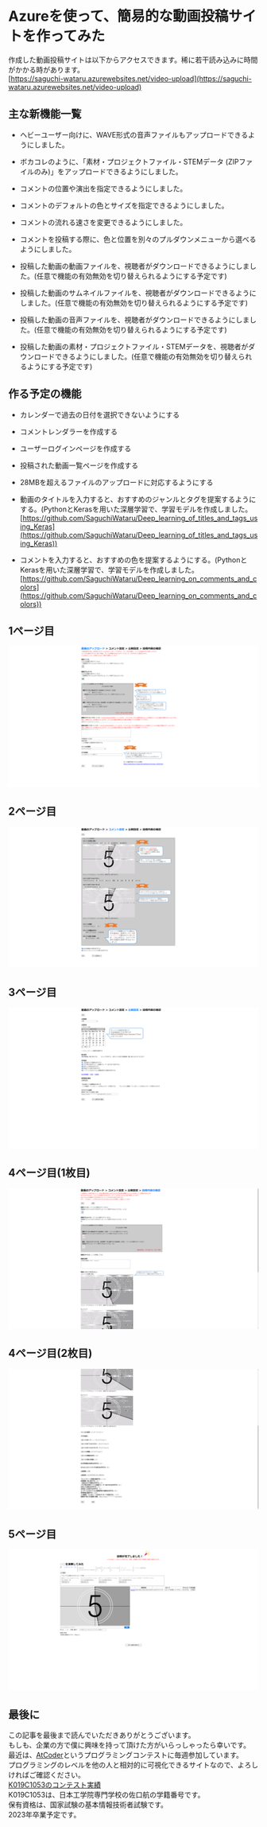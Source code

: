 # Azureを使って、簡易的な動画投稿サイトを作ってみた  
作成した動画投稿サイトは以下からアクセスできます。稀に若干読み込みに時間がかかる時があります。  
[https://saguchi-wataru.azurewebsites.net/video-upload](https://saguchi-wataru.azurewebsites.net/video-upload)  

## 主な新機能一覧

* ヘビーユーザー向けに、WAVE形式の音声ファイルもアップロードできるようにしました。

* ボカコレのように、「素材・プロジェクトファイル・STEMデータ (ZIPファイルのみ)」をアップロードできるようにしました。

* コメントの位置や演出を指定できるようにしました。

* コメントのデフォルトの色とサイズを指定できるようにしました。

* コメントの流れる速さを変更できるようにしました。

* コメントを投稿する際に、色と位置を別々のプルダウンメニューから選べるようにしました。

* 投稿した動画の動画ファイルを、視聴者がダウンロードできるようにしました。(任意で機能の有効無効を切り替えられるようにする予定です)

* 投稿した動画のサムネイルファイルを、視聴者がダウンロードできるようにしました。(任意で機能の有効無効を切り替えられるようにする予定です)

* 投稿した動画の音声ファイルを、視聴者がダウンロードできるようにしました。(任意で機能の有効無効を切り替えられるようにする予定です)

* 投稿した動画の素材・プロジェクトファイル・STEMデータを、視聴者がダウンロードできるようにしました。(任意で機能の有効無効を切り替えられるようにする予定です)

## 作る予定の機能

* カレンダーで過去の日付を選択できないようにする

* コメントレンダラーを作成する

* ユーザーログインページを作成する

* 投稿された動画一覧ページを作成する

* 28MBを超えるファイルのアップロードに対応するようにする

* 動画のタイトルを入力すると、おすすめのジャンルとタグを提案するようにする。(PythonとKerasを用いた深層学習で、学習モデルを作成しました。[https://github.com/SaguchiWataru/Deep_learning_of_titles_and_tags_using_Keras](https://github.com/SaguchiWataru/Deep_learning_of_titles_and_tags_using_Keras))

* コメントを入力すると、おすすめの色を提案するようにする。(PythonとKerasを用いた深層学習で、学習モデルを作成しました。[https://github.com/SaguchiWataru/Deep_learning_on_comments_and_colors](https://github.com/SaguchiWataru/Deep_learning_on_comments_and_colors))

## 1ページ目
![ページ1](https://raw.githubusercontent.com/SaguchiWataru/Video-Upload-Site/main/Sources/page01.png)

## 2ページ目
![ページ2](https://raw.githubusercontent.com/SaguchiWataru/Video-Upload-Site/main/Sources/page02.png)

## 3ページ目
![ページ2](https://raw.githubusercontent.com/SaguchiWataru/Video-Upload-Site/main/Sources/page03.png)

## 4ページ目(1枚目)
![ページ4-1](https://raw.githubusercontent.com/SaguchiWataru/Video-Upload-Site/main/Sources/page04-1.png)

## 4ページ目(2枚目)
![ページ4-2](https://raw.githubusercontent.com/SaguchiWataru/Video-Upload-Site/main/Sources/page04-2.png)

## 5ページ目
![ページ5](https://raw.githubusercontent.com/SaguchiWataru/Video-Upload-Site/main/Sources/page06.png)


## 最後に  

この記事を最後まで読んでいただきありがとうございます。  
もしも、企業の方で僕に興味を持って頂けた方がいらっしゃったら幸いです。  
最近は、[AtCoder](https://atcoder.jp/users/K019C1053)というプログラミングコンテストに毎週参加しています。  
プログラミングのレベルを他の人と相対的に可視化できるサイトなので、よろしければご確認ください。  
[K019C1053のコンテスト実績](https://atcoder.jp/users/K019C1053)  
K019C1053は、日本工学院専門学校の佐口航の学籍番号です。  
保有資格は、国家試験の基本情報技術者試験です。  
2023年卒業予定です。  
